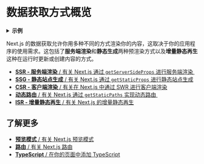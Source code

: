 # 数据获取方式概览

<details>
  <summary><b>示例</b></summary>
  <ul>
	<li><a href="https://github.com/vercel/next.js/tree/canary/examples/cms-wordpress">WordPress Example</a> (<a href="https://next-blog-wordpress.vercel.app">Demo</a>)</li>
	<li><a href="https://github.com/vercel/next.js/tree/canary/examples/blog-starter">Blog Starter using markdown files</a> (<a href="https://next-blog-starter.vercel.app/">Demo</a>)</li>
	<li><a href="https://github.com/vercel/next.js/tree/canary/examples/cms-datocms">DatoCMS Example</a> (<a href="https://next-blog-datocms.vercel.app/">Demo</a>)</li>
	<li><a href="https://github.com/vercel/next.js/tree/canary/examples/cms-takeshape">TakeShape Example</a> (<a href="https://next-blog-takeshape.vercel.app/">Demo</a>)</li>
	<li><a href="https://github.com/vercel/next.js/tree/canary/examples/cms-sanity">Sanity Example</a> (<a href="https://next-blog-sanity.vercel.app/">Demo</a>)</li>
	<li><a href="https://github.com/vercel/next.js/tree/canary/examples/cms-prismic">Prismic Example</a> (<a href="https://next-blog-prismic.vercel.app/">Demo</a>)</li>
	<li><a href="https://github.com/vercel/next.js/tree/canary/examples/cms-contentful">Contentful Example</a> (<a href="https://next-blog-contentful.vercel.app/">Demo</a>)</li>
	<li><a href="https://github.com/vercel/next.js/tree/canary/examples/cms-strapi">Strapi Example</a> (<a href="https://next-blog-strapi.vercel.app/">Demo</a>)</li>
	<li><a href="https://github.com/vercel/next.js/tree/canary/examples/cms-prepr">Prepr Example</a> (<a href="https://next-blog-prepr.vercel.app/">Demo</a>)</li>
	<li><a href="https://github.com/vercel/next.js/tree/canary/examples/cms-agilitycms">Agility CMS Example</a> (<a href="https://next-blog-agilitycms.vercel.app/">Demo</a>)</li>
	<li><a href="https://github.com/vercel/next.js/tree/canary/examples/cms-cosmic">Cosmic Example</a> (<a href="https://next-blog-cosmic.vercel.app/">Demo</a>)</li>
	<li><a href="https://github.com/vercel/next.js/tree/canary/examples/cms-buttercms">ButterCMS Example</a> (<a href="https://next-blog-buttercms.vercel.app/">Demo</a>)</li>
	<li><a href="https://github.com/vercel/next.js/tree/canary/examples/cms-storyblok">Storyblok Example</a> (<a href="https://next-blog-storyblok.vercel.app/">Demo</a>)</li>
	<li><a href="https://github.com/vercel/next.js/tree/canary/examples/cms-graphcms">GraphCMS Example</a> (<a href="https://next-blog-graphcms.vercel.app/">Demo</a>)</li>
	<li><a href="https://github.com/vercel/next.js/tree/canary/examples/cms-kontent">Kontent Example</a> (<a href="https://next-blog-kontent.vercel.app/">Demo</a>)</li>
	<li><a href="https://static-tweet.vercel.app/">Static Tweet Demo</a></li>
  </ul>
</details>

Next.js 的数据获取允许你用多种不同的方式渲染你的内容，这取决于你的应用程序的使用需求。这包括了**服务端渲染**和**静态生成**两种预渲染方式以及**增量静态再生**这种在运行时更新或创建内容的方式。

- [**SSR - 服务端渲染** / 有关 Next.js 通过 `getServerSideProps` 进行服务端渲染 ](/docs/basic-features/data-fetching/get-server-side-props)
- [**SSG - 静态站点生成** / 有关 Next.js 通过 `getStaticProps` 进行静态站点生成](/docs/basic-features/data-fetching/get-static-props)
- [**CSR - 客户端渲染** / 有关在 Next.js 中通过 SWR 进行客户端渲染](/docs/basic-features/data-fetching/client-side)
- [**动态路由** / 有关 Next.js 通过 `getStaticPaths` 实现动态路由 ](/docs/basic-features/data-fetching/get-static-paths)
- [**ISR - 增量静态再生** / 有关 Next.js 的增量静态再生](/docs/basic-features/data-fetching/incremental-static-regeneration)

## 了解更多

- [**预览模式** / 有关 Next.js 预览模式](/docs/advanced-features/preview-mode)
- [**路由** / 有关 Next.js 路由](/docs/routing/introduction)
- [**TypeScript** / 在你的页面中添加 TypeScript](/docs/basic-features/typescript#pages)
